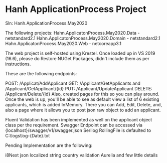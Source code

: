# Hanh ApplicationProcess Project
Sln: Hanh.ApplicationProcess.May2020

The following projects:
Hahn.ApplicatonProcess.May2020.Data - netstandard2.1 
Hahn.ApplicatonProcess.May2020.Domain - netstandard2.1 
Hahn.ApplicatonProcess.May2020.Web - netcoreapp3.1

The web project is self-hosted using Krestel. Once loaded up in VS 2019 (16.6), please do Restore NUGet Packages, didn't include them as per instructions.

These are the following endpoints:

POST: /Applicat/AddApplicant
GET: /Applicant/GetApplicants and /Applicant/GetApplicant/{id}
PUT: /Applicant/UpdateApplicant
DELETE: /Applicant/Delete/{id}
Also, created pages for this so you can play around. Once the web is up, you'll be able to see as default view a list of 6 existing applicants, which is added InMemory. There you can Add, Edit, Delete, and, also a page where it allows you to post json raw object to add an applicant.

Fluent Validation has been implemented as well on the applicant object class per the requirement. Swagger Endpoint can be accessed via {localhost}/swagger/v1/swagger.json Serilog RollingFile is defaulted to C:\logs\log-{Date}.txt

Pending Implementation are the following:

i8Next
json localized string
country validation
Aurelia
and few little details
